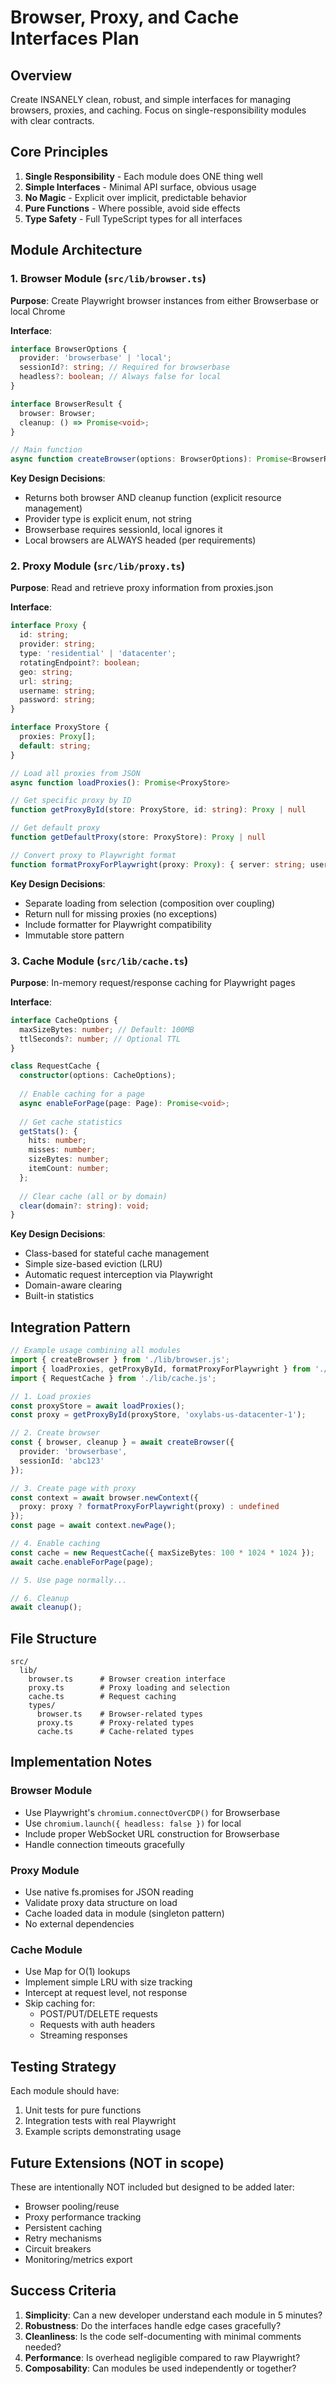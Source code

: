 # Browser, Proxy, and Cache Interfaces Plan

## Overview
Create INSANELY clean, robust, and simple interfaces for managing browsers, proxies, and caching. Focus on single-responsibility modules with clear contracts.

## Core Principles
1. **Single Responsibility** - Each module does ONE thing well
2. **Simple Interfaces** - Minimal API surface, obvious usage
3. **No Magic** - Explicit over implicit, predictable behavior
4. **Pure Functions** - Where possible, avoid side effects
5. **Type Safety** - Full TypeScript types for all interfaces

## Module Architecture

### 1. Browser Module (`src/lib/browser.ts`)

**Purpose**: Create Playwright browser instances from either Browserbase or local Chrome

**Interface**:
```typescript
interface BrowserOptions {
  provider: 'browserbase' | 'local';
  sessionId?: string; // Required for browserbase
  headless?: boolean; // Always false for local
}

interface BrowserResult {
  browser: Browser;
  cleanup: () => Promise<void>;
}

// Main function
async function createBrowser(options: BrowserOptions): Promise<BrowserResult>
```

**Key Design Decisions**:
- Returns both browser AND cleanup function (explicit resource management)
- Provider type is explicit enum, not string
- Browserbase requires sessionId, local ignores it
- Local browsers are ALWAYS headed (per requirements)

### 2. Proxy Module (`src/lib/proxy.ts`)

**Purpose**: Read and retrieve proxy information from proxies.json

**Interface**:
```typescript
interface Proxy {
  id: string;
  provider: string;
  type: 'residential' | 'datacenter';
  rotatingEndpoint?: boolean;
  geo: string;
  url: string;
  username: string;
  password: string;
}

interface ProxyStore {
  proxies: Proxy[];
  default: string;
}

// Load all proxies from JSON
async function loadProxies(): Promise<ProxyStore>

// Get specific proxy by ID
function getProxyById(store: ProxyStore, id: string): Proxy | null

// Get default proxy
function getDefaultProxy(store: ProxyStore): Proxy | null

// Convert proxy to Playwright format
function formatProxyForPlaywright(proxy: Proxy): { server: string; username: string; password: string }
```

**Key Design Decisions**:
- Separate loading from selection (composition over coupling)
- Return null for missing proxies (no exceptions)
- Include formatter for Playwright compatibility
- Immutable store pattern

### 3. Cache Module (`src/lib/cache.ts`)

**Purpose**: In-memory request/response caching for Playwright pages

**Interface**:
```typescript
interface CacheOptions {
  maxSizeBytes: number; // Default: 100MB
  ttlSeconds?: number; // Optional TTL
}

class RequestCache {
  constructor(options: CacheOptions);
  
  // Enable caching for a page
  async enableForPage(page: Page): Promise<void>;
  
  // Get cache statistics
  getStats(): {
    hits: number;
    misses: number;
    sizeBytes: number;
    itemCount: number;
  };
  
  // Clear cache (all or by domain)
  clear(domain?: string): void;
}
```

**Key Design Decisions**:
- Class-based for stateful cache management
- Simple size-based eviction (LRU)
- Automatic request interception via Playwright
- Domain-aware clearing
- Built-in statistics

## Integration Pattern

```typescript
// Example usage combining all modules
import { createBrowser } from './lib/browser.js';
import { loadProxies, getProxyById, formatProxyForPlaywright } from './lib/proxy.js';
import { RequestCache } from './lib/cache.js';

// 1. Load proxies
const proxyStore = await loadProxies();
const proxy = getProxyById(proxyStore, 'oxylabs-us-datacenter-1');

// 2. Create browser
const { browser, cleanup } = await createBrowser({
  provider: 'browserbase',
  sessionId: 'abc123'
});

// 3. Create page with proxy
const context = await browser.newContext({
  proxy: proxy ? formatProxyForPlaywright(proxy) : undefined
});
const page = await context.newPage();

// 4. Enable caching
const cache = new RequestCache({ maxSizeBytes: 100 * 1024 * 1024 });
await cache.enableForPage(page);

// 5. Use page normally...

// 6. Cleanup
await cleanup();
```

## File Structure

```
src/
  lib/
    browser.ts      # Browser creation interface
    proxy.ts        # Proxy loading and selection
    cache.ts        # Request caching
    types/
      browser.ts    # Browser-related types
      proxy.ts      # Proxy-related types
      cache.ts      # Cache-related types
```

## Implementation Notes

### Browser Module
- Use Playwright's `chromium.connectOverCDP()` for Browserbase
- Use `chromium.launch({ headless: false })` for local
- Include proper WebSocket URL construction for Browserbase
- Handle connection timeouts gracefully

### Proxy Module
- Use native fs.promises for JSON reading
- Validate proxy data structure on load
- Cache loaded data in module (singleton pattern)
- No external dependencies

### Cache Module
- Use Map for O(1) lookups
- Implement simple LRU with size tracking
- Intercept at request level, not response
- Skip caching for:
  - POST/PUT/DELETE requests
  - Requests with auth headers
  - Streaming responses

## Testing Strategy

Each module should have:
1. Unit tests for pure functions
2. Integration tests with real Playwright
3. Example scripts demonstrating usage

## Future Extensions (NOT in scope)

These are intentionally NOT included but designed to be added later:
- Browser pooling/reuse
- Proxy performance tracking
- Persistent caching
- Retry mechanisms
- Circuit breakers
- Monitoring/metrics export

## Success Criteria

1. **Simplicity**: Can a new developer understand each module in 5 minutes?
2. **Robustness**: Do the interfaces handle edge cases gracefully?
3. **Cleanliness**: Is the code self-documenting with minimal comments needed?
4. **Performance**: Is overhead negligible compared to raw Playwright?
5. **Composability**: Can modules be used independently or together?